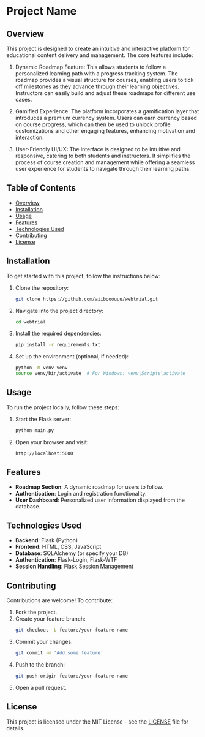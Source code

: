 
# Project Name

## Overview

This project is designed to create an intuitive and interactive platform for educational content delivery and management. The core features include:

1. Dynamic Roadmap Feature: This allows students to follow a personalized learning path with a progress tracking system. The roadmap provides a visual structure for courses, enabling users to tick off milestones as they advance through their learning objectives. Instructors can easily build and adjust these roadmaps for different use cases.

2. Gamified Experience: The platform incorporates a gamification layer that introduces a premium currency system. Users can earn currency based on course progress, which can then be used to unlock profile customizations and other engaging features, enhancing motivation and interaction.

3. User-Friendly UI/UX: The interface is designed to be intuitive and responsive, catering to both students and instructors. It simplifies the process of course creation and management while offering a seamless user experience for students to navigate through their learning paths.

## Table of Contents
- [Overview](#overview)
- [Installation](#installation)
- [Usage](#usage)
- [Features](#features)
- [Technologies Used](#technologies-used)
- [Contributing](#contributing)
- [License](#license)

## Installation

To get started with this project, follow the instructions below:

1. Clone the repository:
   ```bash
   git clone https://github.com/aiibooouuu/webtrial.git    
   ```

2. Navigate into the project directory:
   ```bash
   cd webtrial
   ```

3. Install the required dependencies:
   ```bash
   pip install -r requirements.txt
   ```

4. Set up the environment (optional, if needed):
   ```bash
   python -m venv venv
   source venv/bin/activate  # For Windows: venv\Scripts\activate
   ```

## Usage

To run the project locally, follow these steps:

1. Start the Flask server:
   ```bash
   python main.py
   ```

2. Open your browser and visit:
   ```
   http://localhost:5000
   ```

## Features

- **Roadmap Section**: A dynamic roadmap for users to follow.
- **Authentication**: Login and registration functionality.
- **User Dashboard**: Personalized user information displayed from the database.

## Technologies Used

- **Backend**: Flask (Python)
- **Frontend**: HTML, CSS, JavaScript
- **Database**: SQLAlchemy (or specify your DB)
- **Authentication**: Flask-Login, Flask-WTF
- **Session Handling**: Flask Session Management

## Contributing

Contributions are welcome! To contribute:

1. Fork the project.
2. Create your feature branch:
   ```bash
   git checkout -b feature/your-feature-name
   ```
3. Commit your changes:
   ```bash
   git commit -m 'Add some feature'
   ```
4. Push to the branch:
   ```bash
   git push origin feature/your-feature-name
   ```
5. Open a pull request.

## License

This project is licensed under the MIT License - see the [LICENSE](LICENSE) file for details.
